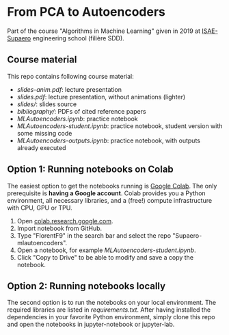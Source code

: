 # From PCA to Autoencoders

Part of the course "Algorithms in Machine Learning" given in 2019 at [ISAE-Supaero](https://www.isae-supaero.fr/) engineering school (filière SDD).

## Course material

This repo contains following course material:

* _slides-anim.pdf_: lecture presentation
* _slides.pdf_: lecture presentation, without animations (lighter)
* _slides/_: slides source
* _bibliography/_: PDFs of cited reference papers
* _MLAutoencoders.ipynb_: practice notebook
* _MLAutoencoders-student.ipynb_: practice notebook, student version with some missing code
* _MLAutoencoders-outputs.ipynb_: practice notebook, with outputs already executed

## Option 1: Running notebooks on Colab

The easiest option to get the notebooks running is [Google Colab](https://colab.research.google.com/). The only prerequisite is **having a Google account**. Colab provides you a Python environment, all necessary libraries, and a (free!) compute infrastructure with CPU, GPU or TPU.

1. Open [colab.research.google.com](https://colab.research.google.com/).
2. Import notebook from GitHub.
3. Type "FlorentF9" in the search bar and select the repo "Supaero-mlautoencoders".
4. Open a notebook, for example _MLAutoencoders-student.ipynb_.
5. Click "Copy to Drive" to be able to modify and save a copy the notebook.

## Option 2: Running notebooks locally

The second option is to run the notebooks on your local environment. The required libraries are listed in _requirements.txt_. After having installed the dependencies in your favorite Python environment, simply clone this repo and open the notebooks in jupyter-notebook or jupyter-lab.
